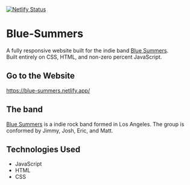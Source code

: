 [![Netlify Status](https://api.netlify.com/api/v1/badges/47564e59-5e8e-40d3-be2f-45957690b735/deploy-status)](https://app.netlify.com/sites/blue-summers/deploys) <br>
# Blue-Summers

A fully responsive website built for the indie band [Blue Summers](https://bluesummers.bandcamp.com/).</br>
Built entirely on CSS, HTML, and non-zero percent JavaScript.<br>

## Go to the Website
https://blue-summers.netlify.app/

## The band

[Blue Summers](https://bluesummers.bandcamp.com/) is a indie rock band formed in Los Angeles. The group is conformed by Jimmy, Josh, Eric, and Matt. 

## Technologies Used

* JavaScript 
* HTML
* CSS
